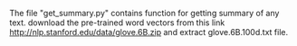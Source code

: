 The file "get_summary.py" contains function for getting summary of any text.
download the pre-trained word vectors from this link http://nlp.stanford.edu/data/glove.6B.zip
and extract glove.6B.100d.txt file.
